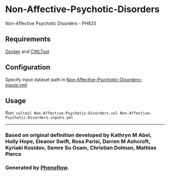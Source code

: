 # Non-Affective-Psychotic-Disorders

Non-Affective Psychotic Disorders - PH825

## Requirements

[Docker](https://docs.docker.com/install/) and [CWLTool](https://github.com/common-workflow-language/cwltool#install)

## Configuration

Specify input dataset path in [Non-Affective-Psychotic-Disorders-inputs.yml](Non-Affective-Psychotic-Disorders-inputs.yml).

## Usage

Run: `cwltool Non-Affective-Psychotic-Disorders.cwl Non-Affective-Psychotic-Disorders-inputs.yml`

***

### Based on original definition developed by Kathryn M Abel, Holly Hope, Eleanor Swift, Rosa Parisi, Darren M Ashcroft, Kyriaki Kosidov, Semre Su Osam, Christian Dolman, Mathias Pierce
### Generated by [Phenoflow](https://kclhi.org/phenoflow).
